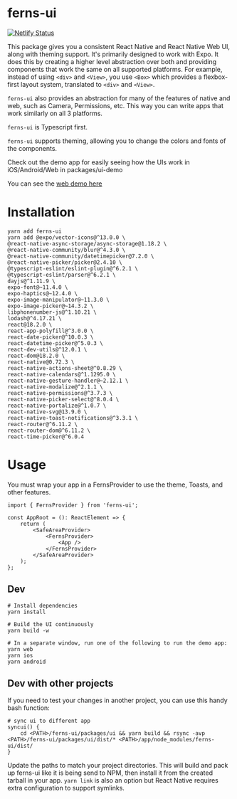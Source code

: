 # ferns-ui

[![Netlify Status](https://api.netlify.com/api/v1/badges/ffd05ee5-fbcf-417e-8455-45ea15447361/deploy-status)](https://app.netlify.com/sites/ferns-ui/deploys)

This package gives you a consistent React Native and React Native Web UI, along with theming support. It's primarily
designed to work with Expo.  It does this  by creating a higher level abstraction over both and providing components
that work the same on all supported platforms. For example, instead of using
`<div>` and `<View>`, you use `<Box>` which provides a flexbox-first layout system,
translated to `<div>` and `<View>`.

`ferns-ui` also provides an abstraction for many of the features of native and web,
such as Camera, Permissions, etc. This way you can write apps that work similarly
on all 3 platforms.

`ferns-ui` is Typescript first.

`ferns-ui` supports theming, allowing you to change the colors and fonts of the
components.

Check out the demo app for easily seeing how the UIs work in iOS/Android/Web in packages/ui-demo

You can see the [web demo here](https://ferns-ui.netlify.app)

# Installation

    yarn add ferns-ui
    yarn add @expo/vector-icons@^13.0.0 \
    @react-native-async-storage/async-storage@1.18.2 \
    @react-native-community/blur@^4.3.0 \
    @react-native-community/datetimepicker@7.2.0 \
    @react-native-picker/picker@2.4.10 \
    @typescript-eslint/eslint-plugin@^6.2.1 \
    @typescript-eslint/parser@^6.2.1 \
    dayjs@^1.11.9 \
    expo-font@~11.4.0 \
    expo-haptics@~12.4.0 \
    expo-image-manipulator@~11.3.0 \
    expo-image-picker@~14.3.2 \
    libphonenumber-js@^1.10.21 \
    lodash@^4.17.21 \
    react@18.2.0 \
    react-app-polyfill@^3.0.0 \
    react-date-picker@^10.0.3 \
    react-datetime-picker@^5.0.3 \
    react-dev-utils@^12.0.1 \
    react-dom@18.2.0 \
    react-native@0.72.3 \
    react-native-actions-sheet@^0.8.29 \
    react-native-calendars@^1.1295.0 \
    react-native-gesture-handler@~2.12.1 \
    react-native-modalize@^2.1.1 \
    react-native-permissions@^3.7.3 \
    react-native-picker-select@^8.0.4 \
    react-native-portalize@^1.0.7 \
    react-native-svg@13.9.0 \
    react-native-toast-notifications@^3.3.1 \
    react-router@^6.11.2 \
    react-router-dom@^6.11.2 \
    react-time-picker@^6.0.4

# Usage

You must wrap your app in a FernsProvider to use the theme, Toasts, and other features.

    import { FernsProvider } from 'ferns-ui';

    const AppRoot = (): ReactElement => {
        return (
            <SafeAreaProvider>
                <FernsProvider>
                    <App />
                </FernsProvider>
            </SafeAreaProvider>
        );
    };


## Dev

    # Install dependencies
    yarn install

    # Build the UI continuously
    yarn build -w

    # In a separate window, run one of the following to run the demo app:
    yarn web
    yarn ios
    yarn android
    

## Dev with other projects

If you need to test your changes in another project, you can use this handy bash function:

    # sync ui to different app
    syncui() {
        cd <PATH>/ferns-ui/packages/ui && yarn build && rsync -avp <PATH>/ferns-ui/packages/ui/dist/* <PATH>/app/node_modules/ferns-ui/dist/
    }

Update the paths to match your project directories. This will build and pack up ferns-ui like it is being
send to NPM, then install it from the created tarball in your app. `yarn link` is also an option but React
Native requires extra configuration to support symlinks.

